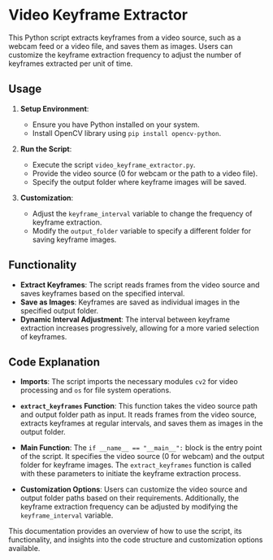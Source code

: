 # Video Keyframe Extractor

This Python script extracts keyframes from a video source, such as a webcam feed or a video file, and saves them as images. Users can customize the keyframe extraction frequency to adjust the number of keyframes extracted per unit of time.

## Usage

1. **Setup Environment**:
   - Ensure you have Python installed on your system.
   - Install OpenCV library using `pip install opencv-python`.

2. **Run the Script**:
   - Execute the script `video_keyframe_extractor.py`.
   - Provide the video source (0 for webcam or the path to a video file).
   - Specify the output folder where keyframe images will be saved.

3. **Customization**:
   - Adjust the `keyframe_interval` variable to change the frequency of keyframe extraction.
   - Modify the `output_folder` variable to specify a different folder for saving keyframe images.

## Functionality

- **Extract Keyframes**: The script reads frames from the video source and saves keyframes based on the specified interval.
- **Save as Images**: Keyframes are saved as individual images in the specified output folder.
- **Dynamic Interval Adjustment**: The interval between keyframe extraction increases progressively, allowing for a more varied selection of keyframes.

## Code Explanation

- **Imports**: The script imports the necessary modules `cv2` for video processing and `os` for file system operations.

- **`extract_keyframes` Function**: This function takes the video source path and output folder path as input. It reads frames from the video source, extracts keyframes at regular intervals, and saves them as images in the output folder.

- **Main Function**: The `if __name__ == "__main__":` block is the entry point of the script. It specifies the video source (0 for webcam) and the output folder for keyframe images. The `extract_keyframes` function is called with these parameters to initiate the keyframe extraction process.

- **Customization Options**: Users can customize the video source and output folder paths based on their requirements. Additionally, the keyframe extraction frequency can be adjusted by modifying the `keyframe_interval` variable.

This documentation provides an overview of how to use the script, its functionality, and insights into the code structure and customization options available.
